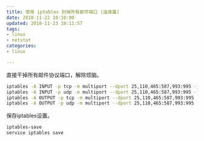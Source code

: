```yaml
---
title: 使用 iptables 封掉所有邮件端口 [运维篇]
date: 2018-11-22 18:10:00
updated: 2018-11-23 10:11:57
tags: 
- linux
- netstat
categories: 
- linux

---
```

直接干掉所有邮件协议端口，解除烦脑。
```bash
iptables -A INPUT -p tcp -m multiport --dport 25,110,465:587,993:995 -j DROP
iptables -A INPUT -p udp -m multiport --dport 25,110,465:587,993:995 -j DROP
iptables -A OUTPUT -p tcp -m multiport --dport 25,110,465:587,993:995 -j DROP
iptables -A OUTPUT -p udp -m multiport --dport 25,110,465:587,993:995 -j 
```

<!--more-->


保存iptables设置。
```bash
iptables-save
service iptables save
```
